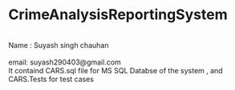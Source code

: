 # CrimeAnalysisReportingSystem
<br/>
Name : Suyash singh chauhan
<br/>
<br/>
email: suyash290403@gmail.com
<br/>
It containd CARS.sql file for MS SQL Databse of the system , and CARS.Tests for test cases

